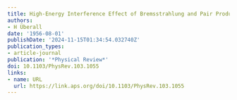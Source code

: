 ```yaml
---
title: High-Energy Interference Effect of Bremsstrahlung and Pair Production in Crystals
authors:
- H Überall
date: '1956-08-01'
publishDate: '2024-11-15T01:34:54.032740Z'
publication_types:
- article-journal
publication: '*Physical Review*'
doi: 10.1103/PhysRev.103.1055
links:
- name: URL
  url: https://link.aps.org/doi/10.1103/PhysRev.103.1055
---
```

